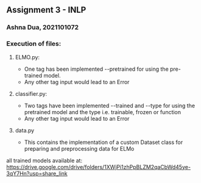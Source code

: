 ## Assignment 3 - INLP
### Ashna Dua, 2021101072

### Execution of files:
1. ELMO.py:
    - One tag has been implemented --pretrained for using the pre-trained model.
    - Any other tag input would lead to an Error

2. classifier.py:
    - Two tags have been implemented --trained and --type for using the pretrained model and the type i.e. trainable, frozen or function
    - Any other tag input would lead to an Error

3. data.py
    - This contains the implementation of a custom Dataset class for preparing and preprocessing data for ELMo

all trained models available at: https://drive.google.com/drive/folders/1XWjPi1zhPpBLZM2qaCbWd45ye-3qY7Hn?usp=share_link